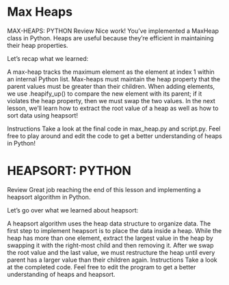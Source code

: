 # Max Heaps

MAX-HEAPS: PYTHON
Review
Nice work! You’ve implemented a MaxHeap class in Python. Heaps are useful because they’re efficient in maintaining their heap properties.

Let’s recap what we learned:

A max-heap tracks the maximum element as the element at index 1 within an internal Python list.
Max-heaps must maintain the heap property that the parent values must be greater than their children.
When adding elements, we use .heapify_up() to compare the new element with its parent; if it violates the heap property, then we must swap the two values.
In the next lesson, we’ll learn how to extract the root value of a heap as well as how to sort data using heapsort!

Instructions
Take a look at the final code in max_heap.py and script.py. Feel free to play around and edit the code to get a better understanding of heaps in Python!

# HEAPSORT: PYTHON
Review
Great job reaching the end of this lesson and implementing a heapsort algorithm in Python.

Let’s go over what we learned about heapsort:

A heapsort algorithm uses the heap data structure to organize data.
The first step to implement heapsort is to place the data inside a heap.
While the heap has more than one element, extract the largest value in the heap by swapping it with the right-most child and then removing it.
After we swap the root value and the last value, we must restructure the heap until every parent has a larger value than their children again.
Instructions
Take a look at the completed code. Feel free to edit the program to get a better understanding of heaps and heapsort.
